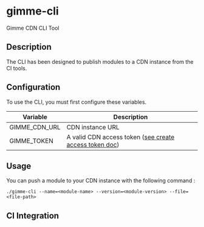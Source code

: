 # gimme-cli

Gimme CDN CLI Tool

## Description

The CLI has been designed to publish modules to a CDN instance from the CI tools.

## Configuration

To use the CLI, you must first configure these variables.

| Variable    | Description                                                                                                      |
|-------------|------------------------------------------------------------------------------------------------------------------|
| GIMME_CDN_URL   | CDN instance URL                                                                                                 |
| GIMME_TOKEN | A valid CDN access token ([see create access token doc](https://github.com/gimme-cdn/gimme#create-access-token)) |

## Usage

You can push a module to your CDN instance with the following command :
```shell
./gimme-cli --name=<module-name> --version=<module-version> --file=<file-path>
```

## CI Integration
